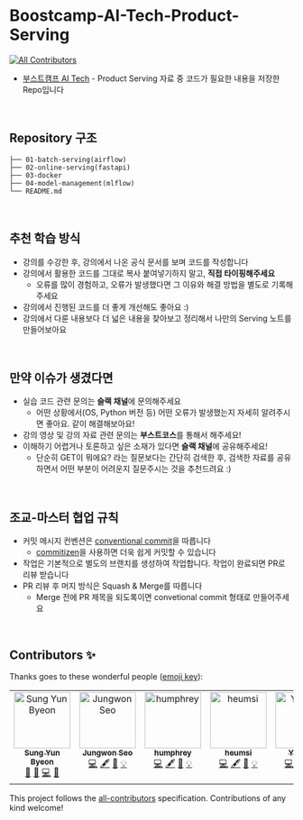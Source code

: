 # Boostcamp-AI-Tech-Product-Serving
<!-- ALL-CONTRIBUTORS-BADGE:START - Do not remove or modify this section -->
[![All Contributors](https://img.shields.io/badge/all_contributors-6-orange.svg?style=flat-square)](#contributors-)
<!-- ALL-CONTRIBUTORS-BADGE:END -->

- [부스트캠프 AI Tech](https://boostcamp.connect.or.kr/program_ai.html) - Product Serving 자료 중 코드가 필요한 내용을 저장한 Repo입니다


<br />

## Repository 구조
```
├── 01-batch-serving(airflow)
├── 02-online-serving(fastapi)
├── 03-docker
├── 04-model-management(mlflow)
└── README.md
```


<br />

## 추천 학습 방식
- 강의를 수강한 후, 강의에서 나온 공식 문서를 보며 코드를 작성합니다
- 강의에서 활용한 코드를 그대로 복사 붙여넣기하지 말고, **직접 타이핑해주세요**
  - 오류를 많이 경험하고, 오류가 발생했다면 그 이유와 해결 방법을 별도로 기록해주세요
- 강의에서 진행된 코드를 더 좋게 개선해도 좋아요 :)
- 강의에서 다룬 내용보다 더 넓은 내용을 찾아보고 정리해서 나만의 Serving 노트를 만들어보아요


<br />

## 만약 이슈가 생겼다면
- 실습 코드 관련 문의는 **슬랙 채널**에 문의해주세요
  - 어떤 상황에서(OS, Python 버전 등) 어떤 오류가 발생했는지 자세히 알려주시면 좋아요. 같이 해결해보아요!
- 강의 영상 및 강의 자료 관련 문의는 **부스트코스**를 통해서 해주세요!
- 이해하기 어렵거나 토론하고 싶은 소재가 있다면 **슬랙 채널**에 공유해주세요!
  - 단순히 GET이 뭐에요? 라는 질문보다는 간단히 검색한 후, 검색한 자료를 공유하면서 어떤 부분이 어려운지 질문주시는 것을 추천드려요 :)

<br />

## 조교-마스터 협업 규칙

- 커밋 메시지 컨벤션은 [conventional commit](https://www.conventionalcommits.org/en/v1.0.0/)을 따릅니다 
  - [commitizen](https://github.com/commitizen-tools/commitizen)을 사용하면 더욱 쉽게 커밋할 수 있습니다
- 작업은 기본적으로 별도의 브랜치를 생성하여 작업합니다. 작업이 완료되면 PR로 리뷰 받습니다
- PR 리뷰 후 머지 방식은 Squash & Merge를 따릅니다
  - Merge 전에 PR 제목을 되도록이면 convetional commit 형태로 만들어주세요



<br />

## Contributors ✨

Thanks goes to these wonderful people ([emoji key](https://allcontributors.org/docs/en/emoji-key)):

<!-- ALL-CONTRIBUTORS-LIST:START - Do not remove or modify this section -->
<!-- prettier-ignore-start -->
<!-- markdownlint-disable -->
<table>
  <tbody>
    <tr>
      <td align="center" valign="top" width="14.28%"><a href="http://zzsza.github.io"><img src="https://avatars.githubusercontent.com/u/18207755?v=4?s=100" width="100px;" alt="Sung Yun Byeon"/><br /><sub><b>Sung Yun Byeon</b></sub></a><br /><a href="#projectManagement-zzsza" title="Project Management">📆</a> <a href="#maintenance-zzsza" title="Maintenance">🚧</a> <a href="https://github.com/zzsza/Boostcamp-AI-Tech-Product-Serving/commits?author=zzsza" title="Code">💻</a> <a href="https://github.com/zzsza/Boostcamp-AI-Tech-Product-Serving/commits?author=zzsza" title="Documentation">📖</a></td>
      <td align="center" valign="top" width="14.28%"><a href="https://codethief.io"><img src="https://avatars.githubusercontent.com/u/12247655?v=4?s=100" width="100px;" alt="Jungwon Seo"/><br /><sub><b>Jungwon Seo</b></sub></a><br /><a href="https://github.com/zzsza/Boostcamp-AI-Tech-Product-Serving/commits?author=thejungwon" title="Code">💻</a> <a href="#content-thejungwon" title="Content">🖋</a> <a href="https://github.com/zzsza/Boostcamp-AI-Tech-Product-Serving/commits?author=thejungwon" title="Documentation">📖</a> <a href="#example-thejungwon" title="Examples">💡</a></td>
      <td align="center" valign="top" width="14.28%"><a href="https://humphreyahn.dev/"><img src="https://avatars.githubusercontent.com/u/24207964?v=4?s=100" width="100px;" alt="humphrey"/><br /><sub><b>humphrey</b></sub></a><br /><a href="https://github.com/zzsza/Boostcamp-AI-Tech-Product-Serving/commits?author=ahnsv" title="Code">💻</a> <a href="#content-ahnsv" title="Content">🖋</a> <a href="https://github.com/zzsza/Boostcamp-AI-Tech-Product-Serving/commits?author=ahnsv" title="Documentation">📖</a> <a href="#example-ahnsv" title="Examples">💡</a></td>
      <td align="center" valign="top" width="14.28%"><a href="http://dailyheumsi.tistory.com"><img src="https://avatars.githubusercontent.com/u/31306282?v=4?s=100" width="100px;" alt="heumsi"/><br /><sub><b>heumsi</b></sub></a><br /><a href="https://github.com/zzsza/Boostcamp-AI-Tech-Product-Serving/commits?author=heumsi" title="Code">💻</a> <a href="#content-heumsi" title="Content">🖋</a> <a href="https://github.com/zzsza/Boostcamp-AI-Tech-Product-Serving/commits?author=heumsi" title="Documentation">📖</a> <a href="#example-heumsi" title="Examples">💡</a></td>
      <td align="center" valign="top" width="14.28%"><a href="https://www.linkedin.com/in/ykmoon/"><img src="https://avatars.githubusercontent.com/u/45195471?v=4?s=100" width="100px;" alt="YkMoon"/><br /><sub><b>YkMoon</b></sub></a><br /><a href="https://github.com/zzsza/Boostcamp-AI-Tech-Product-Serving/commits?author=Ykmoon" title="Code">💻</a> <a href="#content-Ykmoon" title="Content">🖋</a> <a href="https://github.com/zzsza/Boostcamp-AI-Tech-Product-Serving/commits?author=Ykmoon" title="Documentation">📖</a> <a href="#example-Ykmoon" title="Examples">💡</a></td>
      <td align="center" valign="top" width="14.28%"><a href="https://github.com/noeunkim"><img src="https://avatars.githubusercontent.com/u/79394690?v=4?s=100" width="100px;" alt="NOEUN KIM"/><br /><sub><b>NOEUN KIM</b></sub></a><br /><a href="https://github.com/zzsza/Boostcamp-AI-Tech-Product-Serving/commits?author=noeunkim" title="Code">💻</a> <a href="#content-noeunkim" title="Content">🖋</a> <a href="https://github.com/zzsza/Boostcamp-AI-Tech-Product-Serving/commits?author=noeunkim" title="Documentation">📖</a> <a href="#example-noeunkim" title="Examples">💡</a></td>
    </tr>
  </tbody>
</table>

<!-- markdownlint-restore -->
<!-- prettier-ignore-end -->

<!-- ALL-CONTRIBUTORS-LIST:END -->

This project follows the [all-contributors](https://github.com/all-contributors/all-contributors) specification. Contributions of any kind welcome!